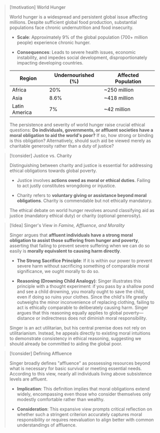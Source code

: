> [!motivation] World Hunger
> 
> World hunger is a widespread and persistent global issue affecting millions. Despite sufficient global food production, substantial populations face chronic undernutrition and food insecurity.
> 
> - **Scale**: Approximately 9% of the global population (700+ million people) experience chronic hunger.
>     
> - **Consequences**: Leads to severe health issues, economic instability, and impedes social development, disproportionately impacting developing countries.
>     
> 
> |Region|Undernourished (%)|Affected Population|
> |---|---|---|
> |Africa|20%|~250 million|
> |Asia|8.6%|~418 million|
> |Latin America|7%|~42 million|
> 
> The persistence and severity of world hunger raise crucial ethical questions: **Do individuals, governments, or affluent societies have a moral obligation to aid the world's poor?** If so, how strong or binding is this obligation? Alternatively, should such aid be viewed merely as charitable generosity rather than a duty of justice?

> [!consider] Justice vs. Charity
> 
> Distinguishing between charity and justice is essential for addressing ethical obligations towards global poverty.
> 
> - Justice involves **actions owed as moral or ethical duties**. Failing to act justly constitutes wrongdoing or injustice.
>     
> - Charity refers to **voluntary giving or assistance beyond moral obligations**. Charity is commendable but not ethically mandatory.
>     
> 
> The ethical debate on world hunger revolves around classifying aid as justice (mandatory ethical duty) or charity (optional generosity).

> [!idea] Singer's View in _Famine, Affluence, and Morality_
> 
> Singer argues that **affluent individuals have a strong moral obligation to assist those suffering from hunger and poverty**, asserting that failing to prevent severe suffering when we can do so easily is **morally equivalent to causing harm directly**.
> 
> - **The Strong Sacrifice Principle**: If it is within our power to prevent severe harm without sacrificing something of comparable moral significance, we ought morally to do so.
>     
> - **Reasoning (Drowning Child Analogy)**: Singer illustrates this principle with a thought experiment: if you pass by a shallow pond and see a child drowning, you morally ought to save the child, even if doing so ruins your clothes. Since the child's life greatly outweighs the minor inconvenience of replacing clothing, failing to act is ethically comparable to deliberately causing harm. Singer argues that this reasoning equally applies to global poverty—distance or indirectness does not diminish moral responsibility.
>     
> 
> Singer is an act utilitarian, but his central premise does not rely on utilitarianism. Instead, he appeals directly to existing moral intuitions to demonstrate consistency in ethical reasoning, suggesting we should already be committed to aiding the global poor.

> [!consider] Defining Affluence
> 
> Singer broadly defines "affluence" as possessing resources beyond what is necessary for basic survival or meeting essential needs. According to this view, nearly all individuals living above subsistence levels are affluent.
> 
> - **Implication**: This definition implies that moral obligations extend widely, encompassing even those who consider themselves only modestly comfortable rather than wealthy.
>     
> - **Consideration**: This expansive view prompts critical reflection on whether such a stringent criterion accurately captures moral responsibility or requires reevaluation to align better with common understandings of affluence.
>